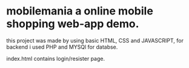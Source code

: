 # mobilemania a online mobile shopping web-app demo.

this project was made by using basic HTML, CSS and JAVASCRIPT,
for backend i used PHP and MYSQl for databse.

index.html contains login/resister page.

